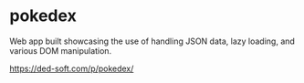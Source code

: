 # pokedex
Web app built showcasing the use of handling JSON data, lazy loading, and various DOM manipulation.

https://ded-soft.com/p/pokedex/
